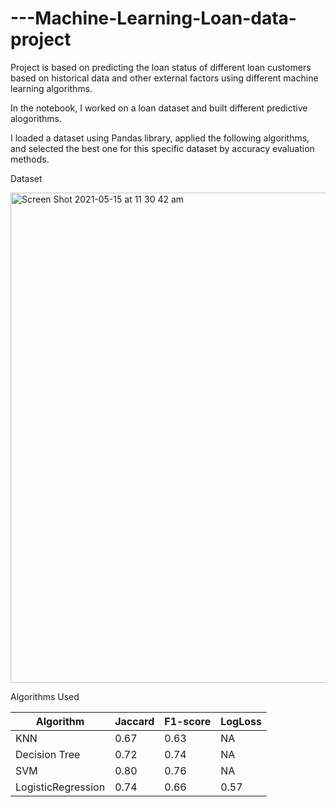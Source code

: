 # ---Machine-Learning-Loan-data-project
Project is based on predicting the loan status of different loan customers based on historical data and other external factors using different machine learning algorithms.

In the notebook, I worked on a loan dataset and built different predictive alogorithms.

I loaded a dataset using Pandas library, applied the following algorithms, and selected the best one for this specific dataset by accuracy evaluation methods.



Dataset

<img width="784" alt="Screen Shot 2021-05-15 at 11 30 42 am" src="https://user-images.githubusercontent.com/32384910/118344319-fec1a400-b570-11eb-80b9-3e543db28e0c.png">





Algorithms Used

| Algorithm          | Jaccard | F1-score | LogLoss |
|--------------------|---------|----------|---------|
| KNN                |0.67     |0.63      | NA      |
| Decision Tree      |0.72     |0.74      | NA      |
| SVM                |0.80     |0.76      | NA      |
| LogisticRegression |0.74     |0.66      |0.57     |
